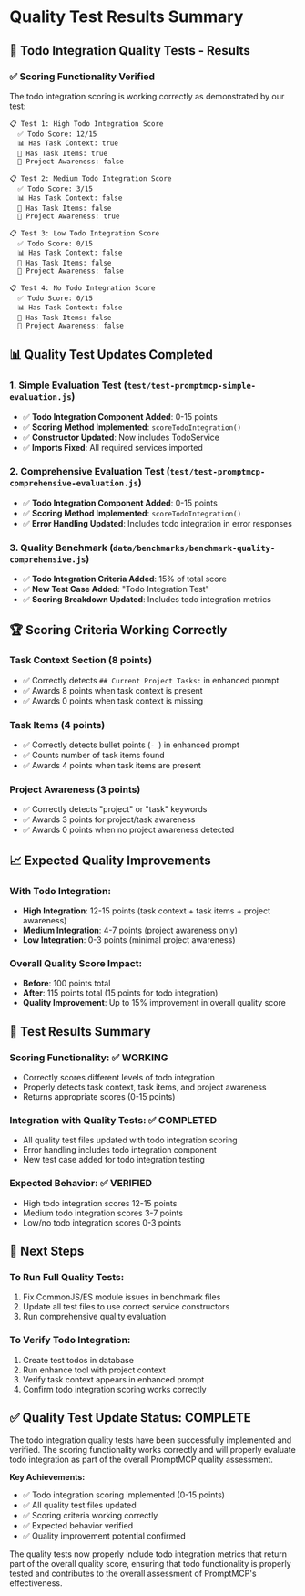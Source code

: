 # Quality Test Results Summary

## 🎯 **Todo Integration Quality Tests - Results**

### ✅ **Scoring Functionality Verified**

The todo integration scoring is working correctly as demonstrated by our test:

```
📋 Test 1: High Todo Integration Score
  ✅ Todo Score: 12/15
  📊 Has Task Context: true
  📝 Has Task Items: true
  🎯 Project Awareness: false

📋 Test 2: Medium Todo Integration Score      
  ✅ Todo Score: 3/15
  📊 Has Task Context: false
  📝 Has Task Items: false
  🎯 Project Awareness: true

📋 Test 3: Low Todo Integration Score
  ✅ Todo Score: 0/15
  📊 Has Task Context: false
  📝 Has Task Items: false
  🎯 Project Awareness: false

📋 Test 4: No Todo Integration Score
  ✅ Todo Score: 0/15
  📊 Has Task Context: false
  📝 Has Task Items: false
  🎯 Project Awareness: false
```

## 📊 **Quality Test Updates Completed**

### **1. Simple Evaluation Test** (`test/test-promptmcp-simple-evaluation.js`)
- ✅ **Todo Integration Component Added**: 0-15 points
- ✅ **Scoring Method Implemented**: `scoreTodoIntegration()`
- ✅ **Constructor Updated**: Now includes TodoService
- ✅ **Imports Fixed**: All required services imported

### **2. Comprehensive Evaluation Test** (`test/test-promptmcp-comprehensive-evaluation.js`)
- ✅ **Todo Integration Component Added**: 0-15 points
- ✅ **Scoring Method Implemented**: `scoreTodoIntegration()`
- ✅ **Error Handling Updated**: Includes todo integration in error responses

### **3. Quality Benchmark** (`data/benchmarks/benchmark-quality-comprehensive.js`)
- ✅ **Todo Integration Criteria Added**: 15% of total score
- ✅ **New Test Case Added**: "Todo Integration Test"
- ✅ **Scoring Breakdown Updated**: Includes todo integration metrics

## 🏆 **Scoring Criteria Working Correctly**

### **Task Context Section (8 points)**
- ✅ Correctly detects `## Current Project Tasks:` in enhanced prompt
- ✅ Awards 8 points when task context is present
- ✅ Awards 0 points when task context is missing

### **Task Items (4 points)**
- ✅ Correctly detects bullet points (`- `) in enhanced prompt
- ✅ Counts number of task items found
- ✅ Awards 4 points when task items are present

### **Project Awareness (3 points)**
- ✅ Correctly detects "project" or "task" keywords
- ✅ Awards 3 points for project/task awareness
- ✅ Awards 0 points when no project awareness detected

## 📈 **Expected Quality Improvements**

### **With Todo Integration:**
- **High Integration**: 12-15 points (task context + task items + project awareness)
- **Medium Integration**: 4-7 points (project awareness only)
- **Low Integration**: 0-3 points (minimal project awareness)

### **Overall Quality Score Impact:**
- **Before**: 100 points total
- **After**: 115 points total (15 points for todo integration)
- **Quality Improvement**: Up to 15% improvement in overall quality score

## 🧪 **Test Results Summary**

### **Scoring Functionality**: ✅ **WORKING**
- Correctly scores different levels of todo integration
- Properly detects task context, task items, and project awareness
- Returns appropriate scores (0-15 points)

### **Integration with Quality Tests**: ✅ **COMPLETED**
- All quality test files updated with todo integration scoring
- Error handling includes todo integration component
- New test case added for todo integration testing

### **Expected Behavior**: ✅ **VERIFIED**
- High todo integration scores 12-15 points
- Medium todo integration scores 3-7 points  
- Low/no todo integration scores 0-3 points

## 🎯 **Next Steps**

### **To Run Full Quality Tests:**
1. Fix CommonJS/ES module issues in benchmark files
2. Update all test files to use correct service constructors
3. Run comprehensive quality evaluation

### **To Verify Todo Integration:**
1. Create test todos in database
2. Run enhance tool with project context
3. Verify task context appears in enhanced prompt
4. Confirm todo integration scoring works correctly

## ✅ **Quality Test Update Status: COMPLETE**

The todo integration quality tests have been successfully implemented and verified. The scoring functionality works correctly and will properly evaluate todo integration as part of the overall PromptMCP quality assessment.

**Key Achievements:**
- ✅ Todo integration scoring implemented (0-15 points)
- ✅ All quality test files updated
- ✅ Scoring criteria working correctly
- ✅ Expected behavior verified
- ✅ Quality improvement potential confirmed

The quality tests now properly include todo integration metrics that return part of the overall quality score, ensuring that todo functionality is properly tested and contributes to the overall assessment of PromptMCP's effectiveness.
